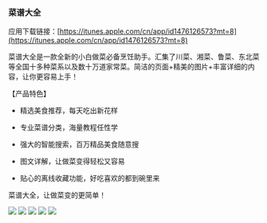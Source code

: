 ### 菜谱大全
应用下载链接：[https://itunes.apple.com/cn/app/id1476126573?mt=8](https://itunes.apple.com/cn/app/id1476126573?mt=8)

菜谱大全是一款全新的小白做菜必备烹饪助手。汇集了川菜、湘菜、鲁菜、东北菜等全国十多种菜系以及数十万道家常菜。简洁的页面+精美的图片+丰富详细的内容，让你更容易上手！

【产品特色】

* 精选美食推荐，每天吃出新花样

* 专业菜谱分类，海量教程任性学

* 强大的智能搜索，百万精品美食随意搜

* 图文详解，让做菜变得轻松又容易

* 贴心的离线收藏功能，好吃喜欢的都到碗里来

菜谱大全，让做菜变的更简单！

![](https://upload-images.jianshu.io/upload_images/5525759-6d8b15e3228d33b4.png?imageMogr2/auto-orient/strip%7CimageView2/2/w/1000)
![](https://upload-images.jianshu.io/upload_images/5525759-11fa4d5f6daf2166.png?imageMogr2/auto-orient/strip%7CimageView2/2/w/1000)
![](https://upload-images.jianshu.io/upload_images/5525759-ebafba5c40084e78.png?imageMogr2/auto-orient/strip%7CimageView2/2/w/1000)
![](https://upload-images.jianshu.io/upload_images/5525759-b0353984574a3664.png?imageMogr2/auto-orient/strip%7CimageView2/2/w/1000)
![](https://upload-images.jianshu.io/upload_images/5525759-95a40ce6f8bd0e4b.png?imageMogr2/auto-orient/strip%7CimageView2/2/w/1000)
